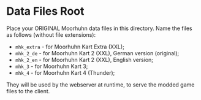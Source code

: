 # Data Files Root

Place your ORIGINAL Moorhuhn data files in this directory. Name the files as follows (without file extensions):

- `mhk_extra` - for Moorhuhn Kart Extra (XXL);
- `mhk_2_de` - for Moorhuhn Kart 2 (XXL), German version (original);
- `mhk_2_en` - for Moorhuhn Kart 2 (XXL), English version;
- `mhk_3` - for Moorhuhn Kart 3;
- `mhk_4` - for Moorhuhn Kart 4 (Thunder);

They will be used by the webserver at runtime, to serve the modded game files to the client.
